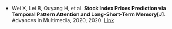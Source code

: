 * Wei X, Lei B, Ouyang H, et al. <b>Stock Index Prices Prediction via Temporal Pattern Attention and Long-Short-Term Memory[J]</b>. Advances in Multimedia, 2020, 2020. [Link](https://www.hindawi.com/journals/am/2020/8831893/)
